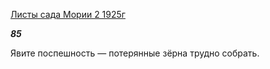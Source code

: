 [Листы сада Мории 2 1925г](https://127.0.0.1:4002/agni/1925)

___85___

Явите поспешность — потерянные зёрна трудно собрать.   

